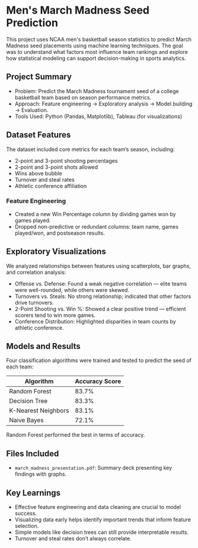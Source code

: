 # Men's March Madness Seed Prediction

This project uses NCAA men's basketball season statistics to predict March Madness seed placements using machine learning techniques. The goal was to understand what factors most influence team rankings and explore how statistical modeling can support decision-making in sports analytics.

## Project Summary

- Problem: Predict the March Madness tournament seed of a college basketball team based on season performance metrics.
- Approach: Feature engineering → Exploratory analysis → Model building → Evaluation.
- Tools Used: Python (Pandas, Matplotlib), Tableau (for visualizations)

## Dataset Features

The dataset included core metrics for each team’s season, including:
- 2-point and 3-point shooting percentages
- 2-point and 3-point shots allowed
- Wins above bubble
- Turnover and steal rates
- Athletic conference affiliation

### Feature Engineering

- Created a new Win Percentage column by dividing games won by games played.
- Dropped non-predictive or redundant columns: team name, games played/won, and postseason results.

## Exploratory Visualizations

We analyzed relationships between features using scatterplots, bar graphs, and correlation analysis:

- Offense vs. Defense: Found a weak negative correlation — elite teams were well-rounded, while others were skewed.
- Turnovers vs. Steals: No strong relationship; indicated that other factors drive turnovers.
- 2-Point Shooting vs. Win %: Showed a clear positive trend — efficient scorers tend to win more games.
- Conference Distribution: Highlighted disparities in team counts by athletic conference.

## Models and Results

Four classification algorithms were trained and tested to predict the seed of each team:

| Algorithm           | Accuracy Score |
|---------------------|----------------|
| Random Forest       | 83.7%          |
| Decision Tree       | 83.3%          |
| K-Nearest Neighbors | 83.1%          |
| Naive Bayes         | 72.1%          |

Random Forest performed the best in terms of accuracy.

## Files Included

- `march_madness_presentation.pdf`: Summary deck presenting key findings with graphs.

## Key Learnings

- Effective feature engineering and data cleaning are crucial to model success.
- Visualizing data early helps identify important trends that inform feature selection.
- Simple models like decision trees can still provide interpretable results.
- Turnover and steal rates don’t always correlate.


